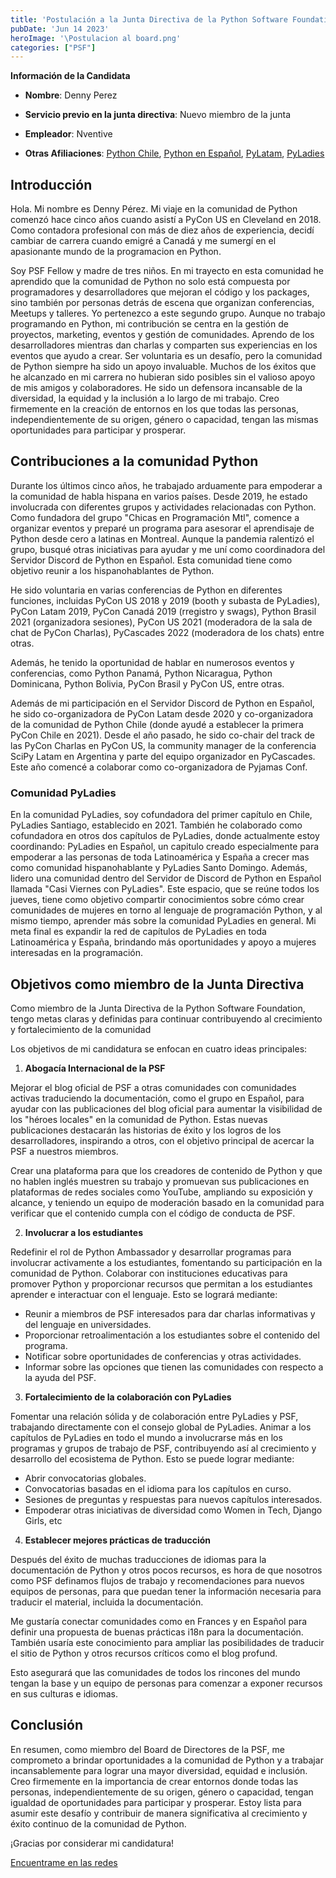 ```yaml
---
title: 'Postulación a la Junta Directiva de la Python Software Foundation (PSF)'
pubDate: 'Jun 14 2023'
heroImage: '\Postulacion al board.png'
categories: ["PSF"]
---
```


**Información de la Candidata**

- **Nombre**: Denny Perez

- **Servicio previo en la junta directiva**: Nuevo miembro de la junta

- **Empleador**: Nventive

- **Otras Afiliaciones**: [<u>Python Chile</u>](https://pythonchile.cl), [<u>Python en Español</u>](https://hablemospython.dev), [<u>PyLatam</u>](https://www.pylatam.org/), [<u>PyLadies</u>](https://pyladies.com/)

## Introducción

Hola. Mi nombre es Denny Pérez. Mi viaje en la comunidad de Python comenzó hace cinco años cuando asistí a PyCon US en Cleveland en 2018. Como contadora profesional con más de diez años de experiencia, decidí cambiar de carrera cuando emigré a Canadá y me sumergí en el apasionante mundo de la programacion en Python.

Soy PSF Fellow y madre de tres niños. En mi trayecto en esta comunidad he aprendido que la comunidad de Python no solo está compuesta por programadores y desarrolladores que mejoran el código y los packages, sino también por personas detrás de escena que organizan conferencias, Meetups y talleres. Yo pertenezco a este segundo grupo. Aunque no trabajo programando en Python, mi contribución se centra en la gestión de proyectos, marketing, eventos y gestión de comunidades. Aprendo de los desarrolladores mientras dan charlas y comparten sus experiencias en los eventos que ayudo a crear. Ser voluntaria es un desafío, pero la comunidad de Python siempre ha sido un apoyo invaluable. Muchos de los éxitos que he alcanzado en mi carrera no hubieran sido posibles sin el valioso apoyo de mis amigos y colaboradores. He sido un defensora incansable de la diversidad, la equidad y la inclusión a lo largo de mi trabajo. Creo firmemente en la creación de entornos en los que todas las personas, independientemente de su origen, género o capacidad, tengan las mismas oportunidades para participar y prosperar.

## Contribuciones a la comunidad Python

Durante los últimos cinco años, he trabajado arduamente para empoderar a la comunidad de habla hispana en varios países. Desde 2019, he estado involucrada con diferentes grupos y actividades relacionadas con Python. Como fundadora del grupo "Chicas en Programación Mtl", comence a organizar eventos y preparé un programa para asesorar el aprendisaje de Python desde cero a latinas en Montreal. Aunque la pandemia ralentizó el grupo, busqué otras iniciativas para ayudar y me uní como coordinadora del Servidor Discord de Python en Español. Esta comunidad tiene como objetivo reunir a los hispanohablantes de Python.

He sido voluntaria en varias conferencias de Python en diferentes funciones, incluidas PyCon US 2018 y 2019 (booth y subasta de PyLadies), PyCon Latam 2019, PyCon Canadá 2019 (rregistro y swags), Python Brasil 2021 (organizadora sesiones), PyCon US 2021 (moderadora de la sala de chat de PyCon Charlas), PyCascades 2022 (moderadora de los chats) entre otras.

Además, he tenido la oportunidad de hablar en numerosos eventos y conferencias, como Python Panamá, Python Nicaragua, Python Dominicana, Python Bolivia, PyCon Brasil y PyCon US, entre otras.

Además de mi participación en el Servidor Discord de Python en Español, he sido co-organizadora de PyCon Latam desde 2020 y co-organizadora de la comunidad de Python Chile (donde ayudé a establecer la primera PyCon Chile en 2021). Desde el año pasado, he sido co-chair del track de las PyCon Charlas en PyCon US, la community manager de la conferencia SciPy Latam en Argentina y parte del equipo organizador en PyCascades. Este año comencé a colaborar como co-organizadora de Pyjamas Conf.


###  **Comunidad PyLadies**

En la comunidad PyLadies, soy cofundadora del primer capítulo en Chile, PyLadies Santiago, establecido en 2021. También he colaborado como cofundadora en otros dos capítulos de PyLadies, donde actualmente estoy coordinando: PyLadies en Español, un capitulo creado especialmente para empoderar a las personas de toda Latinoamérica y España a crecer mas como comunidad hispanohablante y PyLadies Santo Domingo. Además, lidero una comunidad dentro del Servidor de Discord de Python en Español llamada "Casi Viernes con PyLadies". Este espacio, que se reúne todos los jueves, tiene como objetivo compartir conocimientos sobre cómo crear comunidades de mujeres en torno al lenguaje de programación Python, y al mismo tiempo, aprender más sobre la comunidad PyLadies en general. Mi meta final es expandir la red de capítulos de PyLadies en toda Latinoamérica y España, brindando más oportunidades y apoyo a mujeres interesadas en la programación.

##  Objetivos como miembro de la Junta Directiva

Como miembro de la Junta Directiva de la Python Software Foundation, tengo metas claras y definidas para continuar contribuyendo al crecimiento y fortalecimiento de la comunidad

Los objetivos de mi candidatura se enfocan en cuatro ideas principales:

1. **Abogacía Internacional de la PSF**

Mejorar el blog oficial de PSF a otras comunidades con comunidades activas traduciendo la documentación, como el grupo en Español, para ayudar con las publicaciones del blog oficial para aumentar la visibilidad de los "héroes locales" en la comunidad de Python. Estas nuevas publicaciones destacarán las historias de éxito y los logros de los desarrolladores, inspirando a otros, con el objetivo principal de acercar la PSF a nuestros miembros.

Crear una plataforma para que los creadores de contenido de Python y que no hablen inglés muestren su trabajo y promuevan sus publicaciones en plataformas de redes sociales como YouTube, ampliando su exposición y alcance, y teniendo un equipo de moderación basado en la comunidad para verificar que el contenido cumpla con el código de conducta de PSF.

2. **Involucrar a los estudiantes**

Redefinir el rol de Python Ambassador y desarrollar programas para involucrar activamente a los estudiantes, fomentando su participación en la comunidad de Python.
Colaborar con instituciones educativas para promover Python y proporcionar recursos que permitan a los estudiantes aprender e interactuar con el lenguaje. Esto se logrará mediante:

- Reunir a miembros de PSF interesados para dar charlas informativas y del lenguaje en universidades.
- Proporcionar retroalimentación a los estudiantes sobre el contenido del programa.
- Notificar sobre oportunidades de conferencias y otras actividades.
- Informar sobre las opciones que tienen las comunidades con respecto a la ayuda del PSF.

3. **Fortalecimiento de la colaboración con PyLadies**

Fomentar una relación sólida y de colaboración entre PyLadies y PSF, trabajando directamente con el consejo global de PyLadies.
Animar a los capítulos de PyLadies en todo el mundo a involucrarse más en los programas y grupos de trabajo de PSF, contribuyendo así al crecimiento y desarrollo del ecosistema de Python. Esto se puede lograr mediante:

-  Abrir convocatorias globales.
- Convocatorias basadas en el idioma para los capítulos en curso.
- Sesiones de preguntas y respuestas para nuevos capítulos interesados.
- Empoderar otras iniciativas de diversidad como Women in Tech, Django Girls, etc

4. **Establecer mejores prácticas de traducción**

Después del éxito de muchas traducciones de idiomas para la documentación de Python y otros pocos recursos, es hora de que nosotros como PSF definamos flujos de trabajo y recomendaciones para nuevos equipos de personas, para que puedan tener la información necesaria para traducir el material, incluida la documentación.

Me gustaría conectar comunidades como en Frances y en Español para definir una propuesta de buenas prácticas i18n para la documentación. También usaría este conocimiento para ampliar las posibilidades de traducir el sitio de Python y otros recursos críticos como el blog profund.

Esto asegurará que las comunidades de todos los rincones del mundo tengan la base y un equipo de personas para comenzar a exponer recursos en sus culturas e idiomas.

##  **Conclusión**

En resumen, como miembro del Board de Directores de la PSF, me comprometo a brindar oportunidades a la comunidad de Python y a trabajar incansablemente para lograr una mayor diversidad, equidad e inclusión. Creo firmemente en la importancia de crear entornos donde todas las personas, independientemente de su origen, género o capacidad, tengan igualdad de oportunidades para participar y prosperar. Estoy lista para asumir este desafío y contribuir de manera significativa al crecimiento y éxito continuo de la comunidad de Python.  

¡Gracias por considerar mi candidatura!

[Encuentrame en las redes](https://linktr.ee/Dennyperez18)